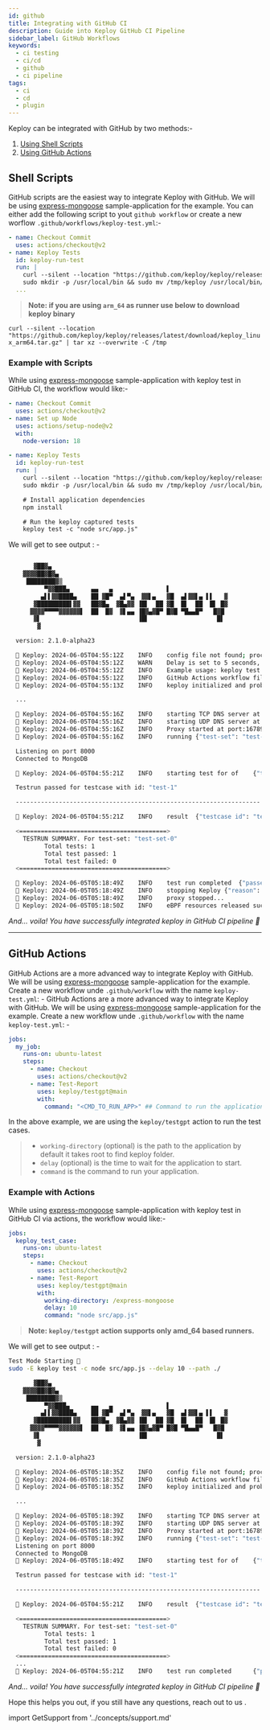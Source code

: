 ```yaml
---
id: github
title: Integrating with GitHub CI
description: Guide into Keploy GitHub CI Pipeline
sidebar_label: GitHub Workflows
keywords:
  - ci testing
  - ci/cd
  - github
  - ci pipeline
tags:
  - ci
  - cd
  - plugin
---
```

<head>
  <title>Integrating with GitHub CI | Keploy Docs</title>
  <meta charSet="utf-8" />
</head>

Keploy can be integrated with GitHub by two methods:-

1. [Using Shell Scripts](#shell-scripts)
2. [Using GitHub Actions](#github-actions)

## Shell Scripts

GitHub scripts are the easiest way to integrate Keploy with GitHub. We will be using [express-mongoose](https://github.com/keploy/samples-typescript/tree/main/express-mongoose) sample-application for the example. You can either add the following script to yout `github workflow` or create a new worflow `.github/workflows/keploy-test.yml`:-

```yaml
- name: Checkout Commit
  uses: actions/checkout@v2
- name: Keploy Tests
  id: keploy-run-test
  run: |
    curl --silent --location "https://github.com/keploy/keploy/releases/latest/download/keploy_linux_amd64.tar.gz" | tar xz --overwrite -C /tmp
    sudo mkdir -p /usr/local/bin && sudo mv /tmp/keploy /usr/local/bin/keploy
  ...
```

> **Note: if you are using `arm_64` as runner use below to download keploy binary**

`curl --silent --location "https://github.com/keploy/keploy/releases/latest/download/keploy_linux_arm64.tar.gz" | tar xz --overwrite -C /tmp`

### Example with Scripts

While using [express-mongoose](https://github.com/keploy/samples-typescript/tree/main/express-mongoose) sample-application with keploy test in GitHub CI, the workflow would like:-

```yaml
- name: Checkout Commit
  uses: actions/checkout@v2
- name: Set up Node
  uses: actions/setup-node@v2
  with:
    node-version: 18

- name: Keploy Tests
  id: keploy-run-test
  run: |
    curl --silent --location "https://github.com/keploy/keploy/releases/latest/download/keploy_linux_amd64.tar.gz" | tar xz --overwrite -C /tmp
    sudo mkdir -p /usr/local/bin && sudo mv /tmp/keploy /usr/local/bin/keploy

    # Install application dependencies
    npm install

    # Run the keploy captured tests
    keploy test -c "node src/app.js"
```

We will get to see output : -

```sh

       ▓██▓▄
    ▓▓▓▓██▓█▓▄
     ████████▓▒
          ▀▓▓███▄      ▄▄   ▄               ▌
         ▄▌▌▓▓████▄    ██ ▓█▀  ▄▌▀▄  ▓▓▌▄   ▓█  ▄▌▓▓▌▄ ▌▌   ▓
       ▓█████████▌▓▓   ██▓█▄  ▓█▄▓▓ ▐█▌  ██ ▓█  █▌  ██  █▌ █▓
      ▓▓▓▓▀▀▀▀▓▓▓▓▓▓▌  ██  █▓  ▓▌▄▄ ▐█▓▄▓█▀ █▓█ ▀█▄▄█▀   █▓█
       ▓▌                           ▐█▌                   █▌
        ▓

  version: 2.1.0-alpha23

  🐰 Keploy: 2024-06-05T04:55:12Z 	INFO	config file not found; proceeding with flags only
  🐰 Keploy: 2024-06-05T04:55:12Z 	WARN	Delay is set to 5 seconds, incase your app takes more time to start use --delay to set custom delay
  🐰 Keploy: 2024-06-05T04:55:12Z 	INFO	Example usage: keploy test -c "/path/to/user/app" --delay 6
  🐰 Keploy: 2024-06-05T04:55:12Z 	INFO	GitHub Actions workflow file generated successfully	{"path": "/githubactions/keploy.yml"}
  🐰 Keploy: 2024-06-05T04:55:13Z 	INFO	keploy initialized and probes added to the kernel.

  ...

  🐰 Keploy: 2024-06-05T04:55:16Z 	INFO	starting TCP DNS server at addr :26789
  🐰 Keploy: 2024-06-05T04:55:16Z 	INFO	starting UDP DNS server at addr :26789
  🐰 Keploy: 2024-06-05T04:55:16Z 	INFO	Proxy started at port:16789
  🐰 Keploy: 2024-06-05T04:55:16Z 	INFO	running	{"test-set": "test-set-0"}

  Listening on port 8000
  Connected to MongoDB

  🐰 Keploy: 2024-06-05T04:55:21Z 	INFO	starting test for of	{"test case": "test-1", "test set": "test-set-0"}

  Testrun passed for testcase with id: "test-1"

  --------------------------------------------------------------------

  🐰 Keploy: 2024-06-05T04:55:21Z    INFO    result  {"testcase id": "test-1", "testset id": "test-set-0", "passed": "true"}

  <=========================================>
    TESTRUN SUMMARY. For test-set: "test-set-0"
          Total tests: 1
          Total test passed: 1
          Total test failed: 0
  <=========================================>

  🐰 Keploy: 2024-06-05T05:18:49Z 	INFO	test run completed	{"passed overall": true}
  🐰 Keploy: 2024-06-05T05:18:49Z 	INFO	stopping Keploy	{"reason": "replay completed successfully"}
  🐰 Keploy: 2024-06-05T05:18:49Z 	INFO	proxy stopped...
  🐰 Keploy: 2024-06-05T05:18:50Z 	INFO	eBPF resources released successfully...
```

_And... voila! You have successfully integrated keploy in GitHub CI pipeline 🌟_

---

## GitHub Actions

GitHub Actions are a more advanced way to integrate Keploy with GitHub. We will be using [express-mongoose](https://github.com/keploy/samples-typescript/tree/main/express-mongoose) sample-application for the example. Create a new workflow unde `.github/workflow` with the name `keploy-test.yml`: -
GitHub Actions are a more advanced way to integrate Keploy with GitHub. We will be using [express-mongoose](https://github.com/keploy/samples-typescript/tree/main/express-mongoose) sample-application for the example. Create a new workflow unde `.github/workflow` with the name `keploy-test.yml`: -

```yaml
jobs:
  my_job:
    runs-on: ubuntu-latest
    steps:
      - name: Checkout
        uses: actions/checkout@v2
      - name: Test-Report
        uses: keploy/testgpt@main
        with:
          command: "<CMD_TO_RUN_APP>" ## Command to run the application
```

In the above example, we are using the `keploy/testgpt` action to run the test cases.

> - `working-directory` (optional) is the path to the application by default it takes root to find keploy folder.
> - `delay` (optional) is the time to wait for the application to start.
> - `command` is the command to run your application.

### Example with Actions

While using [express-mongoose](https://github.com/keploy/samples-typescript/tree/main/express-mongoose) sample-application with keploy test in GitHub CI via actions, the workflow would like:-

```yaml
jobs:
  keploy_test_case:
    runs-on: ubuntu-latest
    steps:
      - name: Checkout
        uses: actions/checkout@v2
      - name: Test-Report
        uses: keploy/testgpt@main
        with:
          working-directory: /express-mongoose
          delay: 10
          command: "node src/app.js"
```

> **Note: `keploy/testgpt` action supports only amd_64 based runners.**

We will get to see output : -

```sh
Test Mode Starting 🎉
sudo -E keploy test -c node src/app.js --delay 10 --path ./

       ▓██▓▄
    ▓▓▓▓██▓█▓▄
     ████████▓▒
          ▀▓▓███▄      ▄▄   ▄               ▌
         ▄▌▌▓▓████▄    ██ ▓█▀  ▄▌▀▄  ▓▓▌▄   ▓█  ▄▌▓▓▌▄ ▌▌   ▓
       ▓█████████▌▓▓   ██▓█▄  ▓█▄▓▓ ▐█▌  ██ ▓█  █▌  ██  █▌ █▓
      ▓▓▓▓▀▀▀▀▓▓▓▓▓▓▌  ██  █▓  ▓▌▄▄ ▐█▓▄▓█▀ █▓█ ▀█▄▄█▀   █▓█
       ▓▌                           ▐█▌                   █▌
        ▓

  version: 2.1.0-alpha23

  🐰 Keploy: 2024-06-05T05:18:35Z 	INFO	config file not found; proceeding with flags only
  🐰 Keploy: 2024-06-05T05:18:35Z 	INFO	GitHub Actions workflow file generated successfully	{"path": "/githubactions/keploy.yml"}
  🐰 Keploy: 2024-06-05T05:18:35Z 	INFO	keploy initialized and probes added to the kernel.

  ...

  🐰 Keploy: 2024-06-05T05:18:39Z 	INFO	starting TCP DNS server at addr :26789
  🐰 Keploy: 2024-06-05T05:18:39Z 	INFO	starting UDP DNS server at addr :26789
  🐰 Keploy: 2024-06-05T05:18:39Z 	INFO	Proxy started at port:16789
  🐰 Keploy: 2024-06-05T05:18:39Z 	INFO	running	{"test-set": "test-set-0"}
  Listening on port 8000
  Connected to MongoDB
  🐰 Keploy: 2024-06-05T05:18:49Z 	INFO	starting test for of	{"test case": "test-1", "test set": "test-set-0"}

  Testrun passed for testcase with id: "test-1"

  --------------------------------------------------------------------

  🐰 Keploy: 2024-06-05T04:55:21Z    INFO    result  {"testcase id": "test-1", "testset id": "test-set-0", "passed": "true"}

  <=========================================>
    TESTRUN SUMMARY. For test-set: "test-set-0"
          Total tests: 1
          Total test passed: 1
          Total test failed: 0
  <=========================================>
  ...
  🐰 Keploy: 2024-06-05T04:55:21Z    INFO    test run completed      {"passed overall": true}
```

_And... voila! You have successfully integrated keploy in GitHub CI pipeline 🌟_

Hope this helps you out, if you still have any questions, reach out to us .

import GetSupport from '../concepts/support.md'

<GetSupport/>
